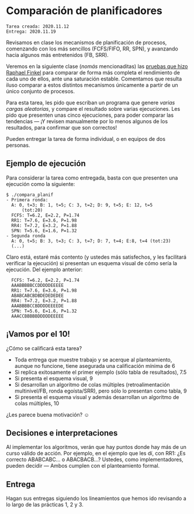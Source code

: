 # Comparación de planificadores

	Tarea creada: 2020.11.12
    Entrega: 2020.11.19

Revisamos en clase los mecanismos de planificación de procesos,
comenzando con los más sencillos (FCFS/FIFO, RR, SPN), y avanzando
hacia algunos más entretenidos (FB, SRR).

Veremos en la siguiente clase (_nomás_ mencionaditas) las [pruebas que
hizo Raphael
Finkel](http://gwolf.sistop.org/laminas/09_extras_planif_proc.pdf#page=5)
para comparar de forma más completa el rendimiento de cada uno de
ellos, ante una saturación estable. Comentamos que resulta iluso
comparar a estos distintos mecanismos únicamente a partir de un único
conjunto de procesos.

Para esta tarea, les pido que escriban un programa que genere *varias
cargas aleatorias*, y compare el resultado sobre varias
ejecuciones. Les pido que presenten unas cinco ejecuciones, para poder
comparar las tendencias — ¡Y revisen manualmente por lo menos algunos
de los resultados, para confirmar que son correctos!

Pueden entregar la tarea de forma individual, o en equipos de dos personas.

## Ejemplo de ejecución

Para considerar la tarea como entregada, basta con que presenten una
ejecución como la siguiente:

    $ ./compara_planif
	- Primera ronda:
      A: 0, t=3; B: 1, t=5; C: 3, t=2; D: 9, t=5; E: 12, t=5
		  (tot:20)
	  FCFS: T=6.2, E=2.2, P=1.74
	  RR1: T=7.6, E=3.6, P=1.98
	  RR4: T=7.2, E=3.2, P=1.88
	  SPN: T=5.6, E=1.6, P=1.32
	- Segunda ronda
	  A: 0, t=5; B: 3, t=3; C: 3, t=7; D: 7, t=4; E:8, t=4 (tot:23)
	  (...)

Claro está, estaré más contento (y ustedes más satisfechos, y les
facilitará verificar la ejecución) si presentan un esquema visual de
cómo sería la ejecución. Del ejemplo anterior:

	  FCFS: T=6.2, E=2.2, P=1.74
      AAABBBBBCCDDDDDEEEEE
	  RR1: T=7.6, E=3.6, P=1.98
	  ABABCABCBDBDEDEDEDEE
	  RR4: T=7.2, E=3.2, P=1.88
	  AAABBBBCCBDDDDEEEEDE
	  SPN: T=5.6, E=1.6, P=1.32
	  AAACCBBBBBDDDDDEEEEE

## ¡Vamos por el 10!

¿Cómo se calificará esta tarea?

- Toda entrega que muestre trabajo y se acerque al planteamiento,
  aunque no funcione, tiene asegurada una calificación mínima de 6
- Si replica exitosamente el primer ejemplo (sólo tabla de
  resultados), 7.5
- Si presenta el esquema visual, 9
- Si desarrollan un algoritmo de colas múltiples (retroalimentación
  multinivel/FB, ronda egoísta/SRR), pero sólo lo presentan como
  tabla, 9
- Si presenta el esquema visual y además desarrollan un algoritmo de
  colas múltiples, 10

¿Les parece buena motivación? ☺

## Decisiones e interpretaciones

Al implementar los algoritmos, verán que hay puntos donde hay más de
un curso válido de acción. Por ejemplo, en el ejemplo que les dí, con
RR1: ¿Es correcto ABABCABC... o ABACBACB...? Ustedes, como
implementadores, pueden decidir — Ambos cumplen con el planteamiento
formal.

## Entrega

Hagan sus entregas siguiendo los lineamientos que hemos ido revisando
a lo largo de las prácticas 1, 2 y 3.

<!-- ## Calificaciones -->

<!-- Pueden ver [las calificaciones a sus entregas aquí](./revision.org). -->
